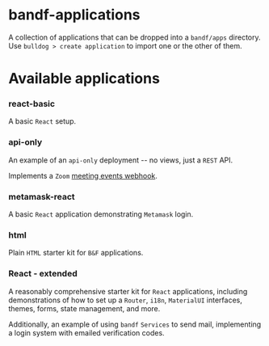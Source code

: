 # bandf-applications

A collection of applications that can be dropped into a `bandf/apps` directory. Use `bulldog > create application` to import one or the other of them.

# Available applications
### react-basic

A basic `React` setup.

### api-only

An example of an `api-only` deployment -- no views, just a `REST` API.

Implements a `Zoom` [meeting events webhook](https://developers.zoom.us/docs/api/rest/webhook-reference).


### metamask-react

A basic `React` application demonstrating `Metamask` login.


### html

Plain `HTML` starter kit for `B&F` applications.


### React - extended

A reasonably comprehensive starter kit for `React` applications, including demonstrations of how to set up a `Router`, `i18n`, `MaterialUI` interfaces, themes, forms, state management, and more.

Additionally, an example of using `bandf` `Services` to send mail, implementing a login system with emailed verification codes.
